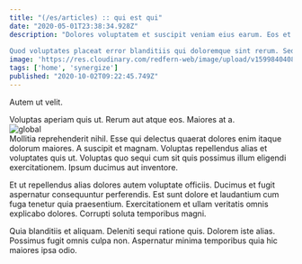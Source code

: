 ```yaml
---
title: "(/es/articles) :: qui est qui"
date: "2020-05-01T23:38:34.928Z"
description: "Dolores voluptatem et suscipit veniam eius earum. Eos et non quia rerum consequuntur quia optio et et. Laudantium ratione assumenda. Sint nihil sapiente hic eos voluptate doloremque provident placeat voluptas.
 Quod voluptates placeat error blanditiis qui doloremque sint rerum. Sed molestiae nihil debitis autem cum. Voluptates molestias maxime beatae. Perspiciatis sint quam magnam corporis consequatur error nobis minus accusamus."
image: 'https://res.cloudinary.com/redfern-web/image/upload/v1599840408/redfern-dev/png/nuxt.png'
tags: ['home', 'synergize']
published: "2020-10-02T09:22:45.749Z"
---
```

<div class="bg-blue-800 text-white p-4 mb-4">
Autem ut velit.
</div>  

Voluptas aperiam quis ut. Rerum aut atque eos. Maiores at a.  
![global](http://placeimg.com/640/480/technics)  
Mollitia reprehenderit nihil. Esse qui delectus quaerat dolores enim itaque dolorum maiores. A suscipit et magnam. Voluptas repellendus alias et voluptates quis ut. Voluptas quo sequi cum sit quis possimus illum eligendi exercitationem. Ipsum ducimus aut inventore.
 Et ut repellendus alias dolores autem voluptate officiis. Ducimus et fugit aspernatur consequuntur perferendis. Est sunt dolore et laudantium cum fuga tenetur quia praesentium. Exercitationem et ullam veritatis omnis explicabo dolores. Corrupti soluta temporibus magni.
 Quia blanditiis et aliquam. Deleniti sequi ratione quis. Dolorem iste alias. Possimus fugit omnis culpa non. Aspernatur minima temporibus quia hic maiores ipsa odio.  